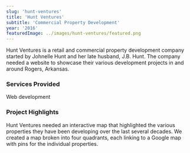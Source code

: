 ```yaml
---
slug: 'hunt-ventures'
title: 'Hunt Ventures'
subtitle: 'Commercial Property Development'
year: '2016'
featuredImage: ../images/hunt-ventures/featured.png
---
```


Hunt Ventures is a retail and commercial property development company started by Johnelle Hunt and her late husband, J.B. Hunt. The company needed a website to showcase their various development projects in and around Rogers, Arkansas.

### Services Provided

Web development

### Project Highlights

Hunt Ventures needed an interactive map that highlighted the various properties they
have been developing over the last several decades. We created a map broken into four quadrants, each linking to a Google map with pins for the individual properties.
